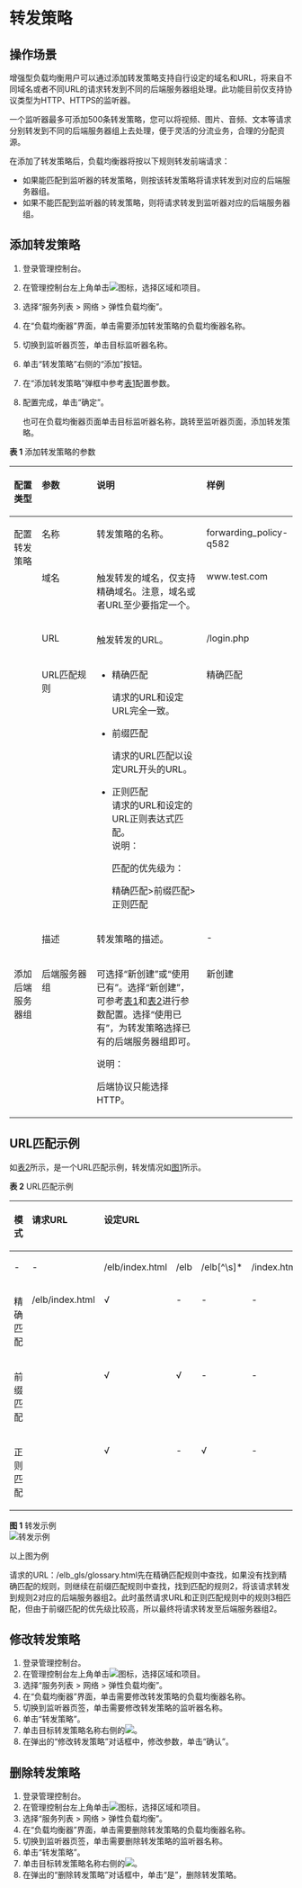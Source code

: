# 转发策略<a name="zh-cn_topic_0114694934"></a>

## 操作场景<a name="section79409283156"></a>

增强型负载均衡用户可以通过添加转发策略支持自行设定的域名和URL，将来自不同域名或者不同URL的请求转发到不同的后端服务器组处理。此功能目前仅支持协议类型为HTTP、HTTPS的监听器。

一个监听器最多可添加500条转发策略，您可以将视频、图片、音频、文本等请求分别转发到不同的后端服务器组上去处理，便于灵活的分流业务，合理的分配资源。

在添加了转发策略后，负载均衡器将按以下规则转发前端请求：

-   如果能匹配到监听器的转发策略，则按该转发策略将请求转发到对应的后端服务器组。
-   如果不能匹配到监听器的转发策略，则将请求转发到监听器对应的后端服务器组。

## 添加转发策略<a name="section191183222317"></a>

1.  登录管理控制台。
2.  在管理控制台左上角单击![](figures/zh-cn_image_0114695108.png)图标，选择区域和项目。
3.  选择“服务列表 \> 网络 \> 弹性负载均衡”。
4.  在“负载均衡器”界面，单击需要添加转发策略的负载均衡器名称。
5.  切换到监听器页签，单击目标监听器名称。
6.  单击“转发策略”右侧的“添加”按钮。
7.  在“添加转发策略”弹框中参考[表1](#table10859681016)配置参数。
8.  配置完成，单击“确定”。

    也可在负载均衡器页面单击目标监听器名称，跳转至监听器页面，添加转发策略。


**表 1**  添加转发策略的参数

<a name="table10859681016"></a>
<table><thead align="left"><tr id="row109196141011"><th class="cellrowborder" valign="top" width="9.959999999999999%" id="mcps1.2.5.1.1"><p id="p205701231181017"><a name="p205701231181017"></a><a name="p205701231181017"></a>配置类型</p>
</th>
<th class="cellrowborder" valign="top" width="19.7%" id="mcps1.2.5.1.2"><p id="p69376201010"><a name="p69376201010"></a><a name="p69376201010"></a>参数</p>
</th>
<th class="cellrowborder" valign="top" width="39.51%" id="mcps1.2.5.1.3"><p id="p294665107"><a name="p294665107"></a><a name="p294665107"></a>说明</p>
</th>
<th class="cellrowborder" valign="top" width="30.830000000000002%" id="mcps1.2.5.1.4"><p id="p119718601010"><a name="p119718601010"></a><a name="p119718601010"></a>样例</p>
</th>
</tr>
</thead>
<tbody><tr id="row141006651018"><td class="cellrowborder" rowspan="5" valign="top" width="9.959999999999999%" headers="mcps1.2.5.1.1 "><p id="p457093112107"><a name="p457093112107"></a><a name="p457093112107"></a>配置转发策略</p>
</td>
<td class="cellrowborder" valign="top" width="19.7%" headers="mcps1.2.5.1.2 "><p id="p171025641010"><a name="p171025641010"></a><a name="p171025641010"></a>名称</p>
</td>
<td class="cellrowborder" valign="top" width="39.51%" headers="mcps1.2.5.1.3 "><p id="p510396141018"><a name="p510396141018"></a><a name="p510396141018"></a>转发策略的名称。</p>
</td>
<td class="cellrowborder" valign="top" width="30.830000000000002%" headers="mcps1.2.5.1.4 "><p id="p5104136141017"><a name="p5104136141017"></a><a name="p5104136141017"></a>forwarding_policy-q582</p>
</td>
</tr>
<tr id="row15105761109"><td class="cellrowborder" valign="top" headers="mcps1.2.5.1.1 "><p id="p2107062104"><a name="p2107062104"></a><a name="p2107062104"></a>域名</p>
</td>
<td class="cellrowborder" valign="top" headers="mcps1.2.5.1.2 "><p id="p210718619109"><a name="p210718619109"></a><a name="p210718619109"></a>触发转发的域名，仅支持精确域名。注意，域名或者URL至少要指定一个。</p>
</td>
<td class="cellrowborder" valign="top" headers="mcps1.2.5.1.3 "><p id="p4108167108"><a name="p4108167108"></a><a name="p4108167108"></a>www.test.com</p>
</td>
</tr>
<tr id="row16108186101017"><td class="cellrowborder" valign="top" headers="mcps1.2.5.1.1 "><p id="p911056121017"><a name="p911056121017"></a><a name="p911056121017"></a>URL</p>
</td>
<td class="cellrowborder" valign="top" headers="mcps1.2.5.1.2 "><p id="p18111176151015"><a name="p18111176151015"></a><a name="p18111176151015"></a>触发转发的URL。</p>
</td>
<td class="cellrowborder" valign="top" headers="mcps1.2.5.1.3 "><p id="p511313661015"><a name="p511313661015"></a><a name="p511313661015"></a>/login.php</p>
</td>
</tr>
<tr id="row11113116161018"><td class="cellrowborder" valign="top" headers="mcps1.2.5.1.1 "><p id="p171138691020"><a name="p171138691020"></a><a name="p171138691020"></a>URL匹配规则</p>
</td>
<td class="cellrowborder" valign="top" headers="mcps1.2.5.1.2 "><a name="ul141168619107"></a><a name="ul141168619107"></a><ul id="ul141168619107"><li>精确匹配<p id="p17117367106"><a name="p17117367106"></a><a name="p17117367106"></a>请求的URL和设定URL完全一致。</p>
</li><li>前缀匹配<p id="p1111820611102"><a name="p1111820611102"></a><a name="p1111820611102"></a>请求的URL匹配以设定URL开头的URL。</p>
</li><li>正则匹配<div class="p" id="p1612017621016"><a name="p1612017621016"></a><a name="p1612017621016"></a>请求的URL和设定的URL正则表达式匹配。<div class="note" id="note15121066104"><a name="note15121066104"></a><a name="note15121066104"></a><span class="notetitle"> 说明： </span><div class="notebody"><p id="p1312111614108"><a name="p1312111614108"></a><a name="p1312111614108"></a>匹配的优先级为：</p>
<p id="p1912226161011"><a name="p1912226161011"></a><a name="p1912226161011"></a>精确匹配&gt;前缀匹配&gt;正则匹配</p>
</div></div>
</div>
</li></ul>
</td>
<td class="cellrowborder" valign="top" headers="mcps1.2.5.1.3 "><p id="p19123167101"><a name="p19123167101"></a><a name="p19123167101"></a>精确匹配</p>
</td>
</tr>
<tr id="row151292617103"><td class="cellrowborder" valign="top" headers="mcps1.2.5.1.1 "><p id="p413126171017"><a name="p413126171017"></a><a name="p413126171017"></a>描述</p>
</td>
<td class="cellrowborder" valign="top" headers="mcps1.2.5.1.2 "><p id="p013218618109"><a name="p013218618109"></a><a name="p013218618109"></a>转发策略的描述。</p>
</td>
<td class="cellrowborder" valign="top" headers="mcps1.2.5.1.3 "><p id="p213376191011"><a name="p213376191011"></a><a name="p213376191011"></a>-</p>
</td>
</tr>
<tr id="row2079614577109"><td class="cellrowborder" valign="top" width="9.959999999999999%" headers="mcps1.2.5.1.1 "><p id="p7796857121015"><a name="p7796857121015"></a><a name="p7796857121015"></a>添加后端服务器组</p>
</td>
<td class="cellrowborder" valign="top" width="19.7%" headers="mcps1.2.5.1.2 "><p id="p19796145771015"><a name="p19796145771015"></a><a name="p19796145771015"></a>后端服务器组</p>
</td>
<td class="cellrowborder" valign="top" width="39.51%" headers="mcps1.2.5.1.3 "><p id="p1679615710102"><a name="p1679615710102"></a><a name="p1679615710102"></a>可选择“新创建”或“使用已有”。选择“新创建”，可参考<a href="添加或移除后端服务器（增强型）.md#zh-cn_topic_0091131437_table83118104911">表1</a>和<a href="添加或移除后端服务器（增强型）.md#zh-cn_topic_0091131437_table736610293">表2</a>进行参数配置。选择“使用已有”，为转发策略选择已有的后端服务器组即可。</p>
<div class="note" id="note085961618274"><a name="note085961618274"></a><a name="note085961618274"></a><span class="notetitle"> 说明： </span><div class="notebody"><p id="p13859616142716"><a name="p13859616142716"></a><a name="p13859616142716"></a>后端协议只能选择HTTP。</p>
</div></div>
</td>
<td class="cellrowborder" valign="top" width="30.830000000000002%" headers="mcps1.2.5.1.4 "><p id="p87961057131011"><a name="p87961057131011"></a><a name="p87961057131011"></a>新创建</p>
</td>
</tr>
</tbody>
</table>

## URL匹配示例<a name="section19645182316511"></a>

如[表2](#table5831113119590)所示，是一个URL匹配示例，转发情况如[图1](#fig87121434403)所示。

**表 2**  URL匹配示例

<a name="table5831113119590"></a>
<table><thead align="left"><tr id="row4697541666"><th class="cellrowborder" valign="top" id="mcps1.2.7.1.1"><p id="p669813413615"><a name="p669813413615"></a><a name="p669813413615"></a>模式</p>
</th>
<th class="cellrowborder" valign="top" id="mcps1.2.7.1.2"><p id="p969884114610"><a name="p969884114610"></a><a name="p969884114610"></a>请求URL</p>
</th>
<th class="cellrowborder" colspan="4" valign="top" id="mcps1.2.7.1.3"><p id="p193919591169"><a name="p193919591169"></a><a name="p193919591169"></a>设定URL</p>
</th>
</tr>
</thead>
<tbody><tr id="row1289643195912"><td class="cellrowborder" valign="top" width="15.933186637327465%" headers="mcps1.2.7.1.1 "><p id="p17134761873"><a name="p17134761873"></a><a name="p17134761873"></a>-</p>
</td>
<td class="cellrowborder" valign="top" width="18.81376275255051%" headers="mcps1.2.7.1.2 "><p id="p17134567713"><a name="p17134567713"></a><a name="p17134567713"></a>-</p>
</td>
<td class="cellrowborder" valign="top" width="16.313262652530504%" headers="mcps1.2.7.1.3 "><p id="p1089663175919"><a name="p1089663175919"></a><a name="p1089663175919"></a>/elb/index.html</p>
</td>
<td class="cellrowborder" valign="top" width="16.313262652530504%" headers="mcps1.2.7.1.3 "><p id="p6896113175915"><a name="p6896113175915"></a><a name="p6896113175915"></a>/elb</p>
</td>
<td class="cellrowborder" valign="top" width="16.313262652530504%" headers="mcps1.2.7.1.3 "><p id="p1689673113599"><a name="p1689673113599"></a><a name="p1689673113599"></a>/elb[^\s]*</p>
</td>
<td class="cellrowborder" valign="top" width="16.313262652530504%" headers="mcps1.2.7.1.3 "><p id="p3896731205919"><a name="p3896731205919"></a><a name="p3896731205919"></a>/index.html</p>
</td>
</tr>
<tr id="row2896103116597"><td class="cellrowborder" valign="top" width="15.933186637327465%" headers="mcps1.2.7.1.1 "><p id="p1689783116593"><a name="p1689783116593"></a><a name="p1689783116593"></a>精确匹配</p>
</td>
<td class="cellrowborder" rowspan="3" valign="top" width="18.81376275255051%" headers="mcps1.2.7.1.2 "><p id="p118978317599"><a name="p118978317599"></a><a name="p118978317599"></a>/elb/index.html</p>
</td>
<td class="cellrowborder" valign="top" width="16.313262652530504%" headers="mcps1.2.7.1.3 "><p id="p38975312592"><a name="p38975312592"></a><a name="p38975312592"></a>√</p>
</td>
<td class="cellrowborder" valign="top" width="16.313262652530504%" headers="mcps1.2.7.1.3 "><p id="p17897103116599"><a name="p17897103116599"></a><a name="p17897103116599"></a>-</p>
</td>
<td class="cellrowborder" valign="top" width="16.313262652530504%" headers="mcps1.2.7.1.3 "><p id="p289713114590"><a name="p289713114590"></a><a name="p289713114590"></a>-</p>
</td>
<td class="cellrowborder" valign="top" width="16.313262652530504%" headers="mcps1.2.7.1.3 "><p id="p1189733155917"><a name="p1189733155917"></a><a name="p1189733155917"></a>-</p>
</td>
</tr>
<tr id="row198979312599"><td class="cellrowborder" valign="top" headers="mcps1.2.7.1.1 "><p id="p7897103195912"><a name="p7897103195912"></a><a name="p7897103195912"></a>前缀匹配</p>
</td>
<td class="cellrowborder" valign="top" headers="mcps1.2.7.1.2 "><p id="p989713315591"><a name="p989713315591"></a><a name="p989713315591"></a>√</p>
</td>
<td class="cellrowborder" valign="top" headers="mcps1.2.7.1.3 "><p id="p1589763110598"><a name="p1589763110598"></a><a name="p1589763110598"></a>√</p>
</td>
<td class="cellrowborder" valign="top" headers="mcps1.2.7.1.3 "><p id="p1489753118593"><a name="p1489753118593"></a><a name="p1489753118593"></a>-</p>
</td>
<td class="cellrowborder" valign="top" headers="mcps1.2.7.1.3 "><p id="p18897183115599"><a name="p18897183115599"></a><a name="p18897183115599"></a>-</p>
</td>
</tr>
<tr id="row18971031195914"><td class="cellrowborder" valign="top" headers="mcps1.2.7.1.1 "><p id="p13897631125920"><a name="p13897631125920"></a><a name="p13897631125920"></a>正则匹配</p>
</td>
<td class="cellrowborder" valign="top" headers="mcps1.2.7.1.2 "><p id="p289715311594"><a name="p289715311594"></a><a name="p289715311594"></a>√</p>
</td>
<td class="cellrowborder" valign="top" headers="mcps1.2.7.1.3 "><p id="p11897173105916"><a name="p11897173105916"></a><a name="p11897173105916"></a>-</p>
</td>
<td class="cellrowborder" valign="top" headers="mcps1.2.7.1.3 "><p id="p489714312592"><a name="p489714312592"></a><a name="p489714312592"></a>√</p>
</td>
<td class="cellrowborder" valign="top" headers="mcps1.2.7.1.3 "><p id="p10897731155915"><a name="p10897731155915"></a><a name="p10897731155915"></a>-</p>
</td>
</tr>
</tbody>
</table>

**图 1**  转发示例<a name="fig87121434403"></a>  
![](figures/转发示例.jpg "转发示例")

以上图为例

请求的URL：/elb\_gls/glossary.html先在精确匹配规则中查找，如果没有找到精确匹配的规则，则继续在前缀匹配规则中查找，找到匹配的规则2，将该请求转发到规则2对应的后端服务器组2。此时虽然请求URL和正则匹配规则中的规则3相匹配，但由于前缀匹配的优先级比较高，所以最终将请求转发至后端服务器组2。

## 修改转发策略<a name="section0239201242216"></a>

1.  登录管理控制台。
2.  在管理控制台左上角单击![](figures/zh-cn_image_0155033570.png)图标，选择区域和项目。
3.  选择“服务列表 \> 网络 \> 弹性负载均衡”。
4.  在“负载均衡器”界面，单击需要修改转发策略的负载均衡器名称。
5.  切换到监听器页签，单击需要修改转发策略的监听器名称。
6.  单击“转发策略”。
7.  单击目标转发策略名称右侧的![](figures/zh-cn_image_0155041158.png)。
8.  在弹出的“修改转发策略”对话框中，修改参数，单击“确认”。

## 删除转发策略<a name="section4306132117396"></a>

1.  登录管理控制台。
2.  在管理控制台左上角单击![](figures/zh-cn_image_0121143837.png)图标，选择区域和项目。
3.  选择“服务列表 \> 网络 \> 弹性负载均衡”。
4.  在“负载均衡器”界面，单击需要删除转发策略的负载均衡器名称。
5.  切换到监听器页签，单击需要删除转发策略的监听器名称。
6.  单击“转发策略”。
7.  单击目标转发策略名称右侧的![](figures/zh-cn_image_0155036235.png)。
8.  在弹出的“删除转发策略”对话框中，单击“是”，删除转发策略。

